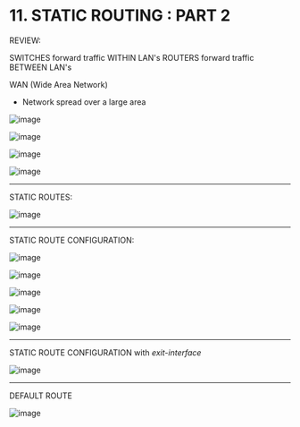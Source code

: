 # 11. STATIC ROUTING : PART 2

REVIEW:

SWITCHES forward traffic WITHIN LAN's
ROUTERS forward traffic BETWEEN LAN's

WAN (Wide Area Network)

- Network spread over a large area

![image](https://github.com/psaumur/CCNA/assets/106411237/e44ac71c-91e3-4963-85da-ac07e475b248)


![image](https://github.com/psaumur/CCNA/assets/106411237/289212da-6c94-44fb-a1e3-1c066b56d79c)


![image](https://github.com/psaumur/CCNA/assets/106411237/f8f7d58b-89b7-412c-9cf6-c038338e105d)


![image](https://github.com/psaumur/CCNA/assets/106411237/63611407-719e-46d3-8331-a18533616285)

---

STATIC ROUTES:

![image](https://github.com/psaumur/CCNA/assets/106411237/10135afa-ace6-47f1-aada-1b73f243589b)

---

STATIC ROUTE CONFIGURATION:

![image](https://github.com/psaumur/CCNA/assets/106411237/d375a428-e171-4212-9698-2f2589878884)


![image](https://github.com/psaumur/CCNA/assets/106411237/012f4134-2667-421b-9b36-f449faebf423)


![image](https://github.com/psaumur/CCNA/assets/106411237/0a3ed6cb-c414-4365-aef4-754b4b82483e)


![image](https://github.com/psaumur/CCNA/assets/106411237/4379f8fb-a366-4279-a31c-ff2ba3f6fdb8)


![image](https://github.com/psaumur/CCNA/assets/106411237/6fed6489-c53c-404e-b794-b71c2e9b8e4f)

---

STATIC ROUTE CONFIGURATION with *exit-interface*

![image](https://github.com/psaumur/CCNA/assets/106411237/dc93b5f9-791c-44fc-8b88-2053491183a9)

---

DEFAULT ROUTE

![image](https://github.com/psaumur/CCNA/assets/106411237/a0eef93a-b40b-409b-8b51-6cdbace4ff45)
